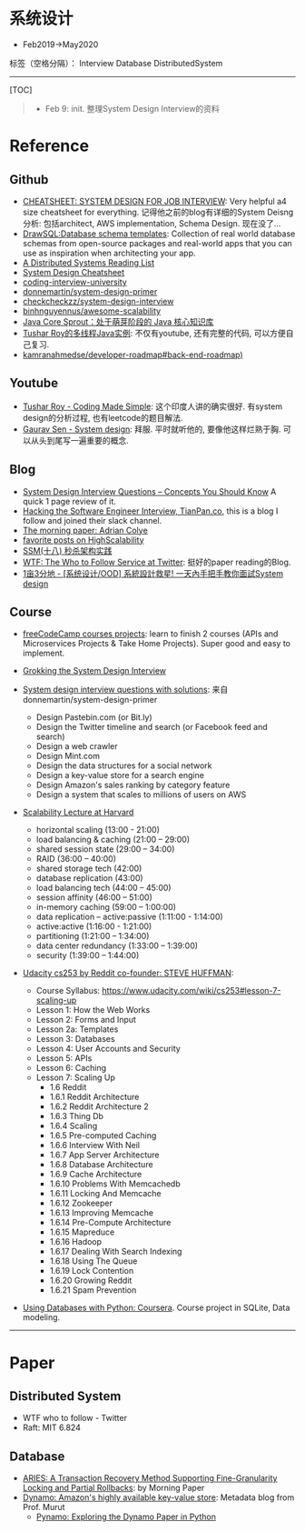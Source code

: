 # 系统设计
* Feb2019->May2020

标签（空格分隔）： Interview Database DistributedSystem

---

[TOC]

> + Feb 9: init. 整理System Design Interview的资料

# Reference

## Github
* [CHEATSHEET: SYSTEM DESIGN FOR JOB INTERVIEW](https://cheatsheet.dennyzhang.com/cheatsheet-systemdesign-a4): Very helpful a4 size cheatsheet for everything. 记得他之前的blog有详细的System Deisng分析: 包括architect, AWS implementation, Schema Design. 现在没了...
* [DrawSQL:Database schema templates](https://drawsql.app/templates/): Collection of real world database schemas from open-source packages and real-world apps that you can use as inspiration when architecting your app.
* [A Distributed Systems Reading List](http://dancres.github.io/Pages/)
* [System Design Cheatsheet](https://gist.github.com/vasanthk/485d1c25737e8e72759f)
* [coding-interview-university](https://github.com/jwasham/coding-interview-university)
* [donnemartin/system-design-primer](https://github.com/donnemartin/system-design-primer)
* [checkcheckzz/system-design-interview](https://github.com/checkcheckzz/system-design-interview)
* [binhnguyennus/awesome-scalability](https://github.com/binhnguyennus/awesome-scalability)
* [Java Core Sprout：处于萌芽阶段的 Java 核心知识库](https://github.com/crossoverJie/JCSprout)
* [Tushar Roy的多线程Java实例](https://github.com/mission-peace/interview/tree/master/src/com/interview/multithreaded): 不仅有youtube, 还有完整的代码, 可以方便自己复习.
* [kamranahmedse/developer-roadmap#back-end-roadmap)](https://github.com/kamranahmedse/developer-roadmap#back-end-roadmap)

## Youtube
* [Tushar Roy - Coding Made Simple](https://www.youtube.com/user/tusharroy2525): 这个印度人讲的确实很好. 有system design的分析过程, 也有leetcode的题目解法.
* [Gaurav Sen - System design](https://www.youtube.com/watch?v=5faMjKuB9bc): 拜服. 平时就听他的, 要像他这样烂熟于胸. 可以从头到尾写一遍重要的概念.

## Blog
* [System Design Interview Questions – Concepts You Should Know](https://www.freecodecamp.org/news/systems-design-for-interviews/) A quick 1 page review of it.
* [Hacking the Software Engineer Interview, TianPan.co](https://tianpan.co/hacking-the-software-engineer-interview), this is a blog I follow and joined their slack channel.
* [The morning paper: Adrian Colye](https://blog.acolyer.org/2015/03/04/paxos-made-simple/)
* [favorite posts on HighScalability](http://highscalability.com/all-time-favorites/)
* [SSM(十八) 秒杀架构实践](https://crossoverjie.top/2018/05/07/ssm/SSM18-seconds-kill/#distributed-redis-tool-%E2%AC%86%EF%B8%8Fv1-0-3)
* [WTF: The Who to Follow Service at Twitter](https://medium.com/@vipulrawat007/wtf-the-who-to-follow-service-at-twitter-dff156fbc0e8): 挺好的paper reading的Blog.
* [1亩3分地 - [系统设计/OOD] 系統設計救星! 一天內手把手教你面試System design](https://www.1point3acres.com/bbs/thread-208829-1-1.html)

## Course
* [freeCodeCamp courses projects](https://www.freecodecamp.org/learn): learn to finish 2 courses (APIs and Microservices Projects & Take Home Projects). Super good and easy to implement.
* [Grokking the System Design Interview](https://www.educative.io/collection/5668639101419520/5649050225344512)
* [System design interview questions with solutions](https://github.com/donnemartin/system-design-primer#system-design-interview-questions-with-solutions): 来自donnemartin/system-design-primer
    * Design Pastebin.com (or Bit.ly)
    * Design the Twitter timeline and search (or Facebook feed and search)
    * Design a web crawler
    * Design Mint.com
    * Design the data structures for a social network
    * Design a key-value store for a search engine
    * Design Amazon's sales ranking by category feature
    * Design a system that scales to millions of users on AWS
* [Scalability Lecture at Harvard](https://www.youtube.com/watch?v=-W9F__D3oY4)
    * horizontal scaling (13:00 - 21:00)
    * load balancing & caching (21:00 – 29:00)
	* shared session state (29:00 – 34:00)
	* RAID (36:00 – 40:00)
	* shared storage tech (42:00)
	* database replication (43:00)
	* load balancing tech (44:00 – 45:00)
	* session affinity (46:00 – 51:00)
	* in-memory caching (59:00 – 1:00:00)
	* data replication – active:passive (1:11:00 - 1:14:00)  
	* active:active (1:16:00 - 1:21:00)
	* partitioning (1:21:00 – 1:34:00)
	* data center redundancy (1:33:00 – 1:39:00)
	* security (1:39:00 – 1:44:00)

* [Udacity cs253 by Reddit co-founder: STEVE HUFFMAN](https://classroom.udacity.com/courses/cs253):
	* Course Syllabus: https://www.udacity.com/wiki/cs253#lesson-7-scaling-up
	* Lesson 1: How the Web Works
	* Lesson 2: Forms and Input
	* Lesson 2a: Templates
	* Lesson 3: Databases
	* Lesson 4: User Accounts and Security
	* Lesson 5: APIs
	* Lesson 6: Caching
	* Lesson 7: Scaling Up
		* 1.6 Reddit
		* 1.6.1 Reddit Architecture
		* 1.6.2 Reddit Architecture 2
		* 1.6.3 Thing Db
		* 1.6.4 Scaling
		* 1.6.5 Pre-computed Caching
		* 1.6.6 Interview With Neil
		* 1.6.7 App Server Architecture
		* 1.6.8 Database Architecture
		* 1.6.9 Cache Architecture
		* 1.6.10 Problems With Memcachedb
		* 1.6.11 Locking And Memcache
		* 1.6.12 Zookeeper
		* 1.6.13 Improving Memcache
		* 1.6.14 Pre-Compute Architecture
		* 1.6.15 Mapreduce
		* 1.6.16 Hadoop
		* 1.6.17 Dealing With Search Indexing
		* 1.6.18 Using The Queue
		* 1.6.19 Lock Contention
		* 1.6.20 Growing Reddit
		* 1.6.21 Spam Prevention

* [Using Databases with Python: Coursera](https://www.coursera.org/learn/python-databases). Course project in SQLite, Data modeling.
	
---

# Paper
## Distributed System
* WTF who to follow - Twitter
* Raft: MIT 6.824


## Database
* [ARIES: A Transaction Recovery Method Supporting Fine-Granularity Locking and Partial Rollbacks](https://blog.acolyer.org/2016/01/08/aries/): by Morning Paper
* [Dynamo: Amazon's highly available key-value store](http://muratbuffalo.blogspot.com/2010/11/dynamo-amazons-highly-available-key.html): Metadata blog from Prof. Murut
    * [Pynamo: Exploring the Dynamo Paper in Python](https://www.lurklurk.org/pynamo/pynamo.html)

